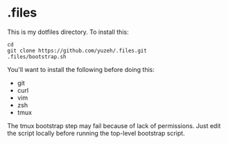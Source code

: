 # .files
This is my dotfiles directory. To install this:

    cd
    git clone https://github.com/yuzeh/.files.git
    .files/bootstrap.sh

You'll want to install the following before doing this:
- git
- curl
- vim
- zsh
- tmux

The tmux bootstrap step may fail because of lack of permissions. Just edit the script locally before running the top-level bootstrap script.
